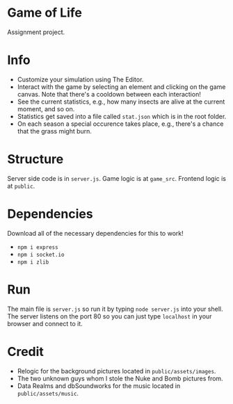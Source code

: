 # Game of Life
Assignment project.

# Info
- Customize your simulation using The Editor.
- Interact with the game by selecting an element and clicking on the game canvas. Note that there's a cooldown between each interaction!
- See the current statistics, e.g., how many insects are alive at the current moment, and so on.
- Statistics get saved into a file called `stat.json` which is in the root folder.
- On each season a special occurence takes place, e.g., there's a chance that the grass might burn.

# Structure
Server side code is in `server.js`.
Game logic is at `game_src`.
Frontend logic is at `public`.

# Dependencies
Download all of the necessary dependencies for this to work!
- `npm i express`
- `npm i socket.io`
- `npm i zlib`

# Run
The main file is `server.js` so run it by typing `node server.js` into your shell.
The server listens on the port 80 so you can just type `localhost` in your browser and connect to it.

# Credit
- Relogic for the background pictures located in `public/assets/images`.
- The two unknown guys whom I stole the Nuke and Bomb pictures from.
- Data Realms and dbSoundworks for the music located in `public/assets/music`.
